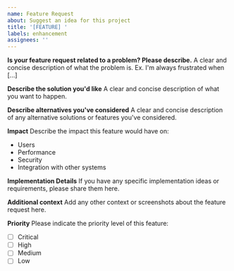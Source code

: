 ```yaml
---
name: Feature Request
about: Suggest an idea for this project
title: '[FEATURE] '
labels: enhancement
assignees: ''
---
```


**Is your feature request related to a problem? Please describe.**
A clear and concise description of what the problem is. Ex. I'm always frustrated when [...]

**Describe the solution you'd like**
A clear and concise description of what you want to happen.

**Describe alternatives you've considered**
A clear and concise description of any alternative solutions or features you've considered.

**Impact**
Describe the impact this feature would have on:
- Users
- Performance
- Security
- Integration with other systems

**Implementation Details**
If you have any specific implementation ideas or requirements, please share them here.

**Additional context**
Add any other context or screenshots about the feature request here.

**Priority**
Please indicate the priority level of this feature:
- [ ] Critical
- [ ] High
- [ ] Medium
- [ ] Low 